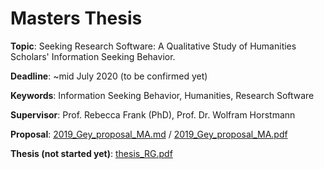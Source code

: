 # Masters Thesis

__Topic__: Seeking Research Software: A Qualitative Study of Humanities Scholars' Information Seeking Behavior.

__Deadline__: ~mid July 2020 (to be confirmed yet)

__Keywords__: Information Seeking Behavior, Humanities, Research Software

__Supervisor__: Prof. Rebecca Frank (PhD), Prof. Dr. Wolfram Horstmann

__Proposal__: [2019_Gey_proposal_MA.md](2019_Gey_proposal_MA.md) / [2019_Gey_proposal_MA.pdf](2019_Gey_proposal_MA.pdf)

__Thesis (not started yet)__: [thesis_RG.pdf](thesis_RG.pdf) 
